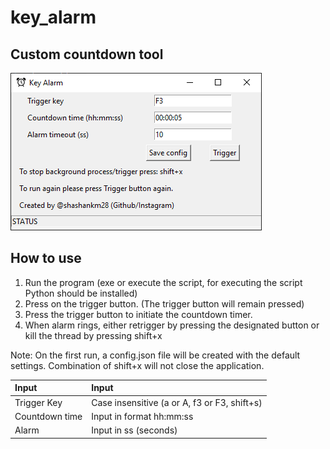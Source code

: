 # key_alarm
## Custom countdown tool

![Key Alarm](https://github.com/shashankm28/key_alarm/blob/master/assets/Key_alarm_screenshot.PNG "Key Alarm")

## How to use

1. Run the program (exe or execute the script, for executing the script Python should be installed)
2. Press on the trigger button. (The trigger button will remain pressed)
3. Press the trigger button to initiate the countdown timer.
4. When alarm rings, either retrigger by pressing the designated button or kill the thread by pressing shift+x

Note: On the first run, a config.json file will be created with the default settings. Combination of shift+x will not close the application.

| Input                   | Input                             |
| :---------------------- | :-------------------------------- |
| Trigger Key             | Case insensitive (a or A, f3 or F3, shift+s)|
| Countdown time          | Input in format hh:mm:ss   	      |
| Alarm                   | Input in ss (seconds)             |
